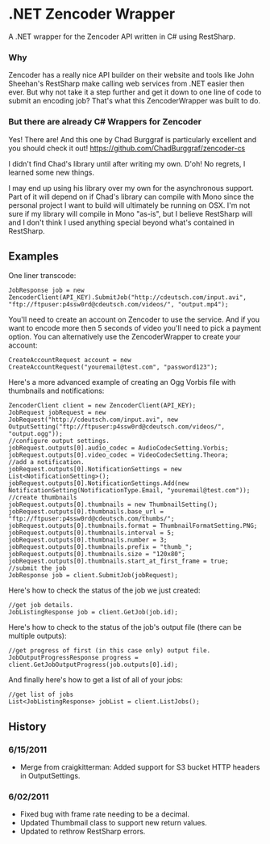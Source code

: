 # .NET Zencoder Wrapper #

A .NET wrapper for the Zencoder API written in C# using RestSharp.

### Why ###
Zencoder has a really nice API builder on their website and tools like John Sheehan's RestSharp make calling web services from .NET easier then ever. But why not take it a step further and get it down to one line of code to submit an encoding job? That's what this ZencoderWrapper was built to do.

### But there are already C# Wrappers for Zencoder ###

Yes! There are! And this one by Chad Burggraf is particularly excellent and you should check it out!
https://github.com/ChadBurggraf/zencoder-cs

I didn't find Chad's library until after writing my own. D'oh! No regrets, I learned some new things. 

I may end up using his library over my own for the asynchronous support. Part of it will depend on if Chad's library can compile with Mono since the personal project I want to build will ultimately be running on OSX. I'm not sure if my library will compile in Mono "as-is", but I believe RestSharp will and I don't think I used anything special beyond what's contained in RestSharp.

## Examples ##

One liner transcode:

    JobResponse job = new ZencoderClient(API_KEY).SubmitJob("http://cdeutsch.com/input.avi", "ftp://ftpuser:p4ssw0rd@cdeutsch.com/videos/", "output.mp4");


You'll need to create an account on Zencoder to use the service. And if you want to encode more then 5 seconds of video you'll need to pick a payment option. You can alternatively use the ZencoderWrapper to create your account:

    CreateAccountRequest account = new CreateAccountRequest("youremail@test.com", "password123");

    
Here's a more advanced example of creating an Ogg Vorbis file with thumbnails and notifications:

    ZencoderClient client = new ZencoderClient(API_KEY);
    JobRequest jobRequest = new JobRequest("http://cdeutsch.com/input.avi", new OutputSetting("ftp://ftpuser:p4ssw0rd@cdeutsch.com/videos/", "output.ogg"));
    //configure output settings.
    jobRequest.outputs[0].audio_codec = AudioCodecSetting.Vorbis;
    jobRequest.outputs[0].video_codec = VideoCodecSetting.Theora;
    //add a notification.
    jobRequest.outputs[0].NotificationSettings = new List<NotificationSetting>();
    jobRequest.outputs[0].NotificationSettings.Add(new NotificationSetting(NotificationType.Email, "youremail@test.com"));
    //create thumbnails
    jobRequest.outputs[0].thumbnails = new ThumbnailSetting();
    jobRequest.outputs[0].thumbnails.base_url = "ftp://ftpuser:p4ssw0rd@cdeutsch.com/thumbs/";
    jobRequest.outputs[0].thumbnails.format = ThumbnailFormatSetting.PNG;
    jobRequest.outputs[0].thumbnails.interval = 5;
    jobRequest.outputs[0].thumbnails.number = 3;
    jobRequest.outputs[0].thumbnails.prefix = "thumb_";
    jobRequest.outputs[0].thumbnails.size = "120x80";
    jobRequest.outputs[0].thumbnails.start_at_first_frame = true;
    //submit the job
    JobResponse job = client.SubmitJob(jobRequest);

    
Here's how to check the status of the job we just created:

    //get job details.
    JobListingResponse job = client.GetJob(job.id);

    
Here's how to check to the status of the job's output file (there can be multiple outputs):

    //get progress of first (in this case only) output file.
    JobOutputProgressResponse progress = client.GetJobOutputProgress(job.outputs[0].id);

    
And finally here's how to get a list of all of your jobs:

    //get list of jobs  
    List<JobListingResponse> jobList = client.ListJobs();  
	
## History ##

### 6/15/2011 ###
* Merge from craigkitterman: Added support for S3 bucket HTTP headers in OutputSettings.

### 6/02/2011 ###
* Fixed bug with frame rate needing to be a decimal.
* Updated Thumbmail class to support new return values.
* Updated to rethrow RestSharp errors.